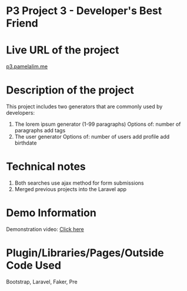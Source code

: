 P3 Project 3 - Developer's Best Friend
======================================
Live URL of the project
=======================
<a href="http://p3.pamelalim.me">p3.pamelalim.me</a>

Description of the project
==========================
This project includes two generators that are commonly used by developers:
1. The lorem ipsum generator (1-99 paragraphs)
    Options of: number of paragraphs
                add tags
2. The user generator
    Options of: number of users
                add profile
                add birthdate

Technical notes
===============
1. Both searches use ajax method for form submissions
2. Merged previous projects into the Laravel app

Demo Information
================
Demonstration video: <a href="http://screencast.com/t/W6vt9dhy">Click here</a>

Plugin/Libraries/Pages/Outside Code Used
========================================
Bootstrap,
Laravel,
Faker,
Pre
